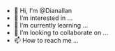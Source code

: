 - 👋 Hi, I’m @Dianallan
- 👀 I’m interested in ...
- 🌱 I’m currently learning ...
- 💞️ I’m looking to collaborate on ...
- 📫 How to reach me ...

<!---
Dianallan/Dianallan is a ✨ special ✨ repository because its `README.md` (this file) appears on your GitHub profile.
You can click the Preview link to take a look at your changes.
--->
